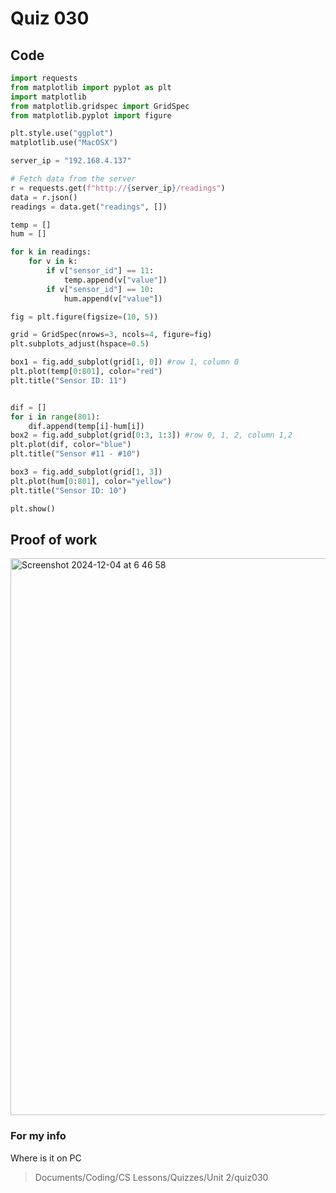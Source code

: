 # Quiz 030

## Code
```.py
import requests
from matplotlib import pyplot as plt
import matplotlib
from matplotlib.gridspec import GridSpec
from matplotlib.pyplot import figure

plt.style.use("ggplot")
matplotlib.use("MacOSX")

server_ip = "192.168.4.137"

# Fetch data from the server
r = requests.get(f"http://{server_ip}/readings")
data = r.json()
readings = data.get("readings", [])

temp = []
hum = []

for k in readings:
    for v in k:
        if v["sensor_id"] == 11:
            temp.append(v["value"])
        if v["sensor_id"] == 10:
            hum.append(v["value"])

fig = plt.figure(figsize=(10, 5))

grid = GridSpec(nrows=3, ncols=4, figure=fig)
plt.subplots_adjust(hspace=0.5)

box1 = fig.add_subplot(grid[1, 0]) #row 1, column 0
plt.plot(temp[0:801], color="red")
plt.title("Sensor ID: 11")


dif = []
for i in range(801):
    dif.append(temp[i]-hum[i])
box2 = fig.add_subplot(grid[0:3, 1:3]) #row 0, 1, 2, column 1,2
plt.plot(dif, color="blue")
plt.title("Sensor #11 - #10")

box3 = fig.add_subplot(grid[1, 3])
plt.plot(hum[0:801], color="yellow")
plt.title("Sensor ID: 10")

plt.show()


```

## Proof of work
<img width="891" alt="Screenshot 2024-12-04 at 6 46 58" src="https://github.com/user-attachments/assets/064f9d3c-be0d-426b-b424-88b4f740995a">


### For my info
Where is it on PC
>Documents/Coding/CS Lessons/Quizzes/Unit 2/quiz030
